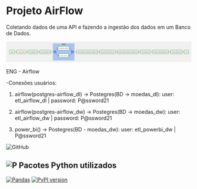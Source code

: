 # Projeto AirFlow

Coletando dados de uma API e fazendo a ingestão dos dados em um Banco de Dados.

![ ](https://github.com/Prog-LucasAlves/ENG-AirFlow/blob/main/image/Captura%20de%20tela%202023-02-13%20101542.png)

ENG - Airflow

-Conexões usuários:

1. airflow(postgres-airflow_dl) -> Postegres(BD -> moedas_dl): user: etl_airflow_dl | password: P@ssword21

2. airflow(postgres-airflow_dw) -> Postegres(BD -> moedas_dw): user: etl_airflow_dw | password: P@ssword21
3. power_bi() -> Postegres(BD - moedas_dw): user: etl_powerbi_dw | P@ssword21

![GitHub](https://img.shields.io/github/license/Prog-LucasAlves/ENG-Airflow)

## ![P](https://cdn-icons-png.flaticon.com/24/8422/8422251.png) Pacotes Python utilizados

[![Pandas](https://badge.fury.io/py/pandas.svg)](https://badge.fury.io/py/pandas)
[![PyPI version](https://badge.fury.io/py/Airflow.svg)](https://badge.fury.io/py/Airflow)
